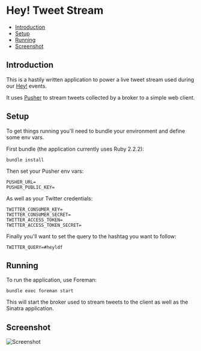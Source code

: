 # Hey! Tweet Stream

* [Introduction](#introduction)
* [Setup](#setup)
* [Running](#running)
* [Screenshot](#screenshot)


## Introduction

This is a hastily written application to power a live tweet stream used during our [Hey!](https://heyst.ac) events.

It uses [Pusher](https://pusher.com) to stream tweets collected by a broker to a simple web client.


## Setup

To get things running you'll need to bundle your environment and define some env vars.

First bundle (the application currently uses Ruby 2.2.2):

```
bundle install
```

Then set your Pusher env vars:

```
PUSHER_URL=
PUSHER_PUBLIC_KEY=
```

As well as your Twitter credentials:

```
TWITTER_CONSUMER_KEY=
TWITTER_CONSUMER_SECRET=
TWITTER_ACCESS_TOKEN=
TWITTER_ACCESS_TOKEN_SECRET=
```

Finally you'll want to set the query to the hashtag you want to follow:

```
TWITTER_QUERY=#heyldf
```


## Running

To run the application, use Foreman:

```
bundle exec foreman start
```

This will start the broker used to stream tweets to the client as well as the Sinatra application.


## Screenshot

![Screenshot](http://wearest.ac/1fhF4+)
